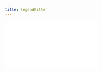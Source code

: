 ```yaml
---
title: legendFilter
---
```


<embed src="@/docs/options/plots/interaction/legendFilter.zh.md"></embed>
